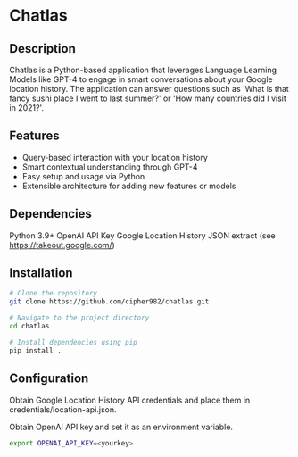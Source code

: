 # Chatlas
## Description
Chatlas is a Python-based application that leverages Language Learning Models like GPT-4 to engage in smart conversations about your Google location history. The application can answer questions such as 'What is that fancy sushi place I went to last summer?' or 'How many countries did I visit in 2021?'.

## Features
- Query-based interaction with your location history
- Smart contextual understanding through GPT-4
- Easy setup and usage via Python
- Extensible architecture for adding new features or models

## Dependencies
Python 3.9+
OpenAI API Key
Google Location History JSON extract (see https://takeout.google.com/)

## Installation
```bash
# Clone the repository
git clone https://github.com/cipher982/chatlas.git

# Navigate to the project directory
cd chatlas

# Install dependencies using pip
pip install .
```

## Configuration
Obtain Google Location History API credentials and place them in credentials/location-api.json.

Obtain OpenAI API key and set it as an environment variable.
```bash
export OPENAI_API_KEY=<yourkey>
```
